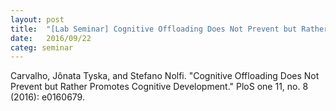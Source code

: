 ```yaml
---
layout: post
title:  "[Lab Seminar] Cognitive Offloading Does Not Prevent but Rather Promotes Cognitive Development"
date:   2016/09/22
categ: seminar
---
```






Carvalho, Jônata Tyska, and Stefano Nolfi. "Cognitive Offloading Does Not Prevent but Rather Promotes Cognitive Development." PloS one 11, no. 8 (2016): e0160679.









 

